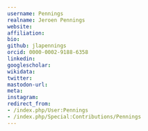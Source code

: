 ```yaml
---
username: Pennings
realname: Jeroen Pennings
website: 
affiliation: 
bio: 
github: jlapennings
orcid: 0000-0002-9188-6358
linkedin: 
googlescholar: 
wikidata: 
twitter: 
mastodon-url: 
meta:
instagram:
redirect_from:
- /index.php/User:Pennings
- /index.php/Special:Contributions/Pennings
---
```

